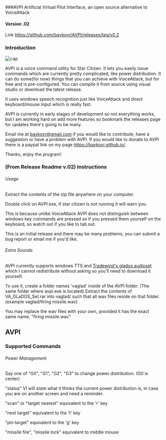 ###AVPI
Artificial Virtual Pilot Interface, an open source alternative to VoiceAttack

#### Version .02 
Link https://github.com/baykovr/AVPI/releases/tag/v0.2

### Introduction

![cap](https://cloud.githubusercontent.com/assets/6128886/3350745/ed95144a-f9d0-11e3-8b3c-561f2c7674b7.PNG)

AVPI is a voice command utility for Star Citizen. It lets you easily issue commands which are currently pretty complicated, like power distribution. It can do some(for now) things that you can achieve with VoiceAttack, but for free and is pre-configured. You can compile it from source using visual studio or download the latest release.

It uses windows speech recognition just like VoiceAttack and direct keyboard/mouse input which is really fast.

AVPI is currently in early stages of development so not everything works, but I am working hard on add more features so bookmark the releases page for updates there's going to be many.

Email me at baykovr@gmail.com if you would like to contribute, have a suggestion or have a problem with AVPI. If you would like to donate to AVPI there is a paypal link on my page https://baykovr.github.io/

Thanks, enjoy the program!


### (From Release Readme v.02) Instructions

###### Usage

Extract the contents of the zip file anywhere on your computer.

Double click on AVPI.exe, if star citizen is not running it will warn you. 

This is because unlike VoiceAttack AVPI does not distinguish between windows key commands are
pressed as if you pressed them yourself on the keyboard, so watch out if you like to tab out.

This is an initial release and there may be many problems, you can submit a bug report or email me if you'd like.

###### Extra Sounds
AVPI currently supports windows TTS and  [Tradewind's glados audioset](https://forums.robertsspaceindustries.com/discussion/142698/voice-attack-glados-audio-set-v1) which I cannot redistribute without asking so you'll need to download it yourself.

To use it, create a folder names 'vaglad' inside of the AVPI folder. (The same folder where avpi.exe is located)
Extract the contents of VA_GLaDOS_Set.rar into vaglad/ such that all wav files reside on that folder. (example vaglad/firing missile.wav)

You may replace the wav files with your own, provided it has the exact same name, "firing missile.wav"

## AVPI

### Supported Commands

###### Power Management

Say one of 
"G0", "G1", "G2", "G3" to change power distribution. (G0 is center)


"status" VI will state what it thinks the current power distribution is, in case you are on another screen
and need a reminder. 

 "scan" or "target nearest" equivalent to the 'r' key

"next target" equivalent to the 't' key

 "pin target" equivalent to the 'g' key

 "missile fire", "missile lock"  equivalent to middle mouse
